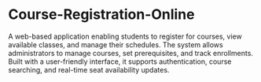 # Course-Registration-Online
A web-based application enabling students to register for courses, view available classes, and manage their schedules. The system allows administrators to manage courses, set prerequisites, and track enrollments. Built with a user-friendly interface, it supports authentication, course searching, and real-time seat availability updates.
